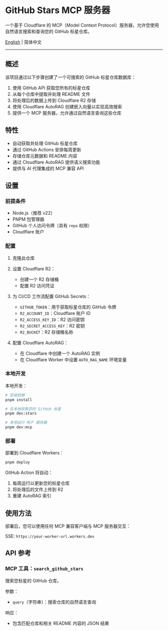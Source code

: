# GitHub Stars MCP 服务器

一个基于 Cloudflare 的 MCP（Model Context Protocol）服务器，允许您使用自然语言搜索和查询您的 GitHub 标星仓库。

[English](/README.md) | 简体中文

---

## 概述

该项目通过以下步骤创建了一个可搜索的 GitHub 标星仓库数据库：

1. 使用 GitHub API 获取您所有的标星仓库
2. 从每个仓库中提取并处理 README 文件
3. 将处理后的数据上传到 Cloudflare R2 存储
4. 使用 Cloudflare AutoRAG 创建嵌入向量以实现高效搜索
5. 提供一个 MCP 服务器，允许通过自然语言查询这些仓库

## 特性

- 自动获取并处理 GitHub 标星仓库
- 通过 GitHub Actions 安排每周更新
- 存储仓库元数据和 README 内容
- 通过 Cloudflare AutoRAG 提供语义搜索功能
- 提供与 AI 代理集成的 MCP 兼容 API

## 设置

### 前提条件

- Node.js（推荐 v22）
- PNPM 包管理器
- GitHub 个人访问令牌（具有 `repo` 权限）
- Cloudflare 账户

### 配置

1. 克隆此仓库
2. 设置 Cloudflare R2：
   - 创建一个 R2 存储桶
   - 配置 R2 访问凭证

3. 为 CI/CD 工作流配置 GitHub Secrets：
   - `GITHUB_TOKEN`：用于获取标星仓库的 GitHub 令牌
   - `R2_ACCOUNT_ID`：Cloudflare 账户 ID
   - `R2_ACCESS_KEY_ID`：R2 访问密钥
   - `R2_SECRET_ACCESS_KEY`：R2 密钥
   - `R2_BUCKET`：R2 存储桶名称

4. 配置 Cloudflare AutoRAG：
   - 在 Cloudflare 中创建一个 AutoRAG 实例
   - 在 Cloudflare Worker 中设置 `AUTO_RAG_NAME` 环境变量

### 本地开发

本地开发：

```bash
# 安装依赖
pnpm install

# 在本地获取您的 GitHub 标星
pnpm dev:stars

# 本地运行 MCP 服务器
pnpm dev:mcp
```

### 部署

部署到 Cloudflare Workers：

```bash
pnpm deploy
```

GitHub Action 将自动：

1. 每周运行以更新您的标星仓库
2. 将处理后的文件上传到 R2
3. 重建 AutoRAG 索引

## 使用方法

部署后，您可以使用任何 MCP 兼容客户端与 MCP 服务器交互：

SSE: `https://your-worker-url.workers.dev`

## API 参考

### MCP 工具：`search_github_stars`

搜索您标星的 GitHub 仓库。

参数：

- `query`（字符串）：搜索仓库的自然语言查询

响应：

- 包含匹配仓库和相关 README 内容的 JSON 结果
